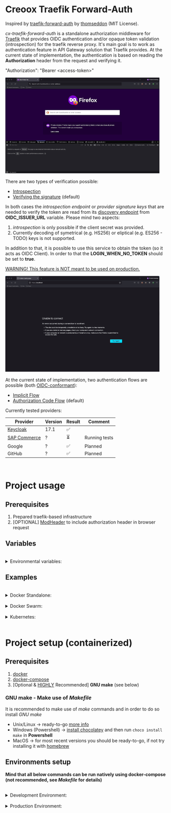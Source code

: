 # Creoox Traefik Forward-Auth

Inspired by [traefik-forward-auth](https://github.com/thomseddon/traefik-forward-auth) by [thomseddon](https://github.com/thomseddon) (MIT License).

_cx-traefik-forward-auth_ is a standalone authorization middleware for [Traefik](https://traefik.io/traefik/) that provides OIDC authentication and/or opaque token validation (introspection) for the traefik reverse proxy. It's main goal is to work as authentication feature in API Gateway solution that Traefik provides. At the current state of implementation, the authentication is based on reading the **Authorization** header from the request and verifying it.

"Authorization": "Bearer \<access-token\>"

<img src="./auth-basic.gif" alt="Basic Authentication" height="300">

There are two types of verification possible:

- [Introspection](https://www.oauth.com/oauth2-servers/token-introspection-endpoint/)
- [Verifying the signature](https://developer.okta.com/docs/guides/validate-id-tokens/main/) (default)

In both cases the _introspection endpoint_ or _provider signature keys_ that are needed to verify the token are read from its [discovery endpoint](https://swagger.io/docs/specification/authentication/openid-connect-discovery/) from **OIDC_ISSUER_URL** variable. Please mind two aspects:

1. _introspection_ is only possible if the client secret was provided.
2. Currently decoding of symetrical (e.g. HS256) or eliptical (e.g. ES256 - TODO) keys is not supported.

In addition to that, it is possible to use this service to obtain the token (so it acts as OIDC Client). In order to that the **LOGIN_WHEN_NO_TOKEN** should be set to **true**.

<u>WARNING! This feature is NOT meant to be used on production.</u>

<img src="./auth-login.gif" alt="Login Authentication" height="300">

At the current state of implementation, two authentication flows are possible (both [OIDC-conformant](https://auth0.com/docs/authenticate/login/oidc-conformant-authentication)):

- [Implicit Flow](https://auth0.com/docs/authenticate/login/oidc-conformant-authentication/oidc-adoption-implicit-flow)
- [Authorization Code Flow](https://auth0.com/docs/authenticate/login/oidc-conformant-authentication/oidc-adoption-auth-code-flow) (default)

Currently tested providers:

| Provider                                               | Version | Result | Comment       |
| ------------------------------------------------------ | ------- | ------ | ------------- |
| [Keycloak](https://www.keycloak.org/)                  | 17.1    | ✅     |               |
| [SAP Commerce](https://help.sap.com/docs/SAP_COMMERCE) | ?       | ⏳     | Running tests |
| Google                                                 | ?       | ✅     | Planned       |
| GitHub                                                 | ?       | ✅     | Planned       |

<br/>

# Project usage

## Prerequisites

1. Prepared traefik-based infrastructure
2. [OPTIONAL] [ModHeader](https://modheader.com/) to include authorization header in browser request

## Variables

<br/>

<details>
<summary>Environmental variables:</summary>

| Variable Name            | Type    | Obligatory | Comment                                                      |
| ------------------------ | ------- | ---------- | ------------------------------------------------------------ |
| APP_NAME                 | string  | No         | Displayed service (app) name                                 |
| APP_VERSION              | string  | No         | Displayed service (app) version                              |
| APP_PORT                 | int     | No         | Service running port                                         |
| HOST_URI                 | string  | Yes        | URI of the host the service is running on                    |
| ENVIRONMENT              | string  | Yes        | 'development' or 'production'                                |
| OIDC_ISSUER_URL          | string  | Yes        | Main Issuer's URL - all data are retrieved from there        |
| OIDC_CLIENT_ID           | string  | Yes        | OIDC client id                                               |
| OIDC_CLIENT_SECRET       | string  | No         | OIDC client secret (if set)                                  |
| OIDC_VERIFICATION_TYPE   | string  | Yes        | 'jwt' - decoding or 'introspection' - asking AS              |
| JWT_STRICT_AUDIENCE      | boolean | Yes        | true if token should be used for strict audinence only       |
| AUTH_ENDPOINT            | string  | No         | Service redirection endpoint, '/\_oauth' by default          |
| AUTH_ALLOW_UNSEC_OPTIONS | boolean | No         | Allow unsecured OPTIONS request, false by default            |
| LOGIN_WHEN_NO_TOKEN      | boolean | Yes        | true if login functionality should be on (**dev only!**)     |
| LOGIN_AUTH_FLOW          | string  | No         | 'code' (default) or 'id_token token' (implicit flow)         |
| LOGIN_SCOPE              | string  | No         | Requested scope(s), defaults to "openid email profile"       |
| LOGIN_COOKIE_NAME        | string  | No         | Name of the browser cookie, only if LOGIN_WHEN_NO_TOKEN=true |
| LOGIN_SESSION_SECRET     | string  | No         | Randomized secret for cookie-session                         |

Please mind that if <code>AUTH_ALLOW_UNSEC_OPTIONS</code> is set to <code>true</code>, then the endpoint that should
accept OPTIONS request, should provide separate rule for that and pass <code>X-Forwarded-Method: OPTIONS</code> header
to **cx-traefik-forward-auth** there, for instance (docker).

```yml
    ...
    labels:
      - "traefik.enable=true"
      - "traefik.http.middlewares.add-options-header.headers.customrequestheaders.X-Forwarded-Method=OPTIONS"
      - "traefik.http.routers.your-endpoint-options.rule=Host(`your-endpoint.com`) && Method(`OPTIONS`)"
      - "traefik.http.routers.your-endpoint-options.middlewares=add-options-header,cx-traefik-forward-auth"
      ...
```

</details>

## Examples

<br/>

<details>
<summary>Docker Standalone:</summary>

```yml
traefik:
    image: traefik:latest
    container_name: cx-example-traefik
    restart: unless-stopped
    security_opt:
      - no-new-privileges:true
    networks:
      - cx-example-net
    ports:
      - 80:80
      - 443:443
    volumes:
      - /etc/localtime:/etc/localtime:ro
      # - /var/run/docker.sock:/var/run/docker.sock:ro
      - ./traefik/traefik.toml:/etc/traefik/traefik.toml:ro
      - ./traefik/services.toml:/etc/traefik/services.toml:ro
      - ./traefik/acme.json:/etc/traefik/acme.json
      - ./logs/traefik-access.log:/traefik-access.log
      - ./logs/traefik-service.log:/traefik-service.log
    labels:
      - "traefik.enable=true"
      - "traefik.http.middlewares.traefik-https-redirect.redirectscheme.scheme=https"

      - "traefik.http.routers.traefik.entrypoints=web"
      - "traefik.http.routers.traefik.rule=Host(`localhost`)"
      - "traefik.http.routers.traefik.middlewares=traefik-https-redirect"

      - "traefik.http.routers.traefik-secure.entrypoints=websecure"
      - "traefik.http.routers.traefik-secure.rule=Host(`localhost`)"
      - "traefik.http.routers.traefik-secure.tls=true"
      - "traefik.http.routers.traefik-secure.tls.certresolver=hypercpq"
      - "traefik.http.routers.traefik-secure.service=api@internal"
      - "traefik.http.routers.traefik-secure.middlewares=traefik-forward-auth"

  # https://doc.traefik.io/traefik/providers/docker/#docker-api-access
  socket-proxy:
      image: tecnativa/docker-socket-proxy
      container_name: cx-example-socket-proxy
      restart: unless-stopped
      volumes:
        - /var/run/docker.sock:/var/run/docker.sock:ro
      environment:
        CONTAINERS: 1
      networks:
        - cx-example-net

  traefik-forward-auth:
    image: creoox/cx-traefik-forward-auth:1.1.3
    container_name: cx-example-traefik-forward-auth
    env_file:
      - ./cx-traefik-forward-auth.env
    networks:
      - cx-example-net
    labels:
      - "traefik.enable=true"
      - "traefik.docker.network=cx-example-net"
      - "traefik.http.middlewares.traefik-forward-auth.forwardauth.address=http://traefik-forward-auth:4181"
      - "traefik.http.middlewares.traefik-forward-auth.forwardauth.authResponseHeaders=X-Forwarded-User"
      - "traefik.http.services.traefik-forward-auth.loadbalancer.server.port=4181"
```

</details>

<br/>

<details>
<summary>Docker Swarm:</summary>

Not tested -> TODO

</details>

<br/>

<details>
<summary>Kubernetes:</summary>

Not implemented -> TODO

</details>

<br/>

# Project setup (containerized)

## Prerequisites

1. [docker](https://docs.docker.com/get-docker/)
2. [docker-compose](https://docs.docker.com/compose/install/)
3. [Optional & <u>HIGHLY</u> Recommended] **GNU make** (see below)

### GNU make - Make use of _Makefile_

It is recommended to make use of _make_ commands and in order to do so install _GNU make_

- Unix/Linux -> ready-to-go [more info](https://makefiletutorial.com/#running-the-examples)
- Windows (Powershell) -> [install chocolatey](https://chocolatey.org/install) and then run `choco install make` in **Powershell**
- MacOS -> for most recent versions you should be ready-to-go, if not try installing it with [homebrew](https://formulae.brew.sh/formula/make)

## Environments setup

**Mind that all below commands can be run natively using docker-compose (not recommended, see _Makefile_ for details)**

<br/>

<details>
<summary>Development Environment:</summary>

### Prepare development environment

```shell
make build-dev-env
```

### Run development environment

```shell
make run-dev-env
```

### Run unit tests (in separate container)

```shell
make run-unit-tests
```

### Run unit tests with coverage HTML-report (in separate container)

```shell
make run-ut-coverage-html
```

### Run lint check (in separate container)

```shell
make run-lint-check
```

### Shut down and clean development environment

```
make down-dev-env
```

</details>

<br/>

<details>
<summary>Production Environment:</summary>

### Prepare production environment

```shell
make pull-prod-env
```

You may use `make build-prod-env` for environment build, mind that it's meant for **developers only**!

### Run production environment

```shell
make run-prod-env
```

### Shut down and clean production environment

```shell
make down-prod-env
```

</details>
